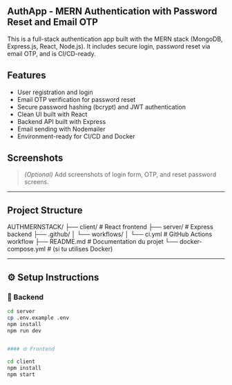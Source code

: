 ## AuthApp - MERN Authentication with Password Reset and Email OTP

This is a full-stack authentication app built with the MERN stack (MongoDB, Express.js, React, Node.js). It includes secure login, password reset via email OTP, and is CI/CD-ready.

## Features

- User registration and login
- Email OTP verification for password reset
- Secure password hashing (bcrypt) and JWT authentication
- Clean UI built with React
- Backend API built with Express
- Email sending with Nodemailer
- Environment-ready for CI/CD and Docker

## Screenshots

> *(Optional)* Add screenshots of login form, OTP, and reset password screens.

---

## Project Structure

AUTHMERNSTACK/
├── client/               # React frontend
├── server/               # Express backend
├── .github/
│   └── workflows/
│       └── ci.yml        # GitHub Actions workflow
├── README.md             # Documentation du projet
└── docker-compose.yml    # (si tu utilises Docker)



---

## ⚙️ Setup Instructions

### 🧪 Backend

```bash
cd server
cp .env.example .env
npm install
npm run dev


#### 🌐 Frontend

cd client
npm install
npm start

